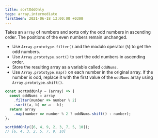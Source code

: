 ```yaml
---
title: sortOddOnly
tags: array,intermediate
firstSeen: 2021-06-18 13:00:00 +0300
---
```


Takes an `array` of numbers and sorts only the odd numbers in ascending order. The positions of the even numbers remain unchanged. 

- Use `Array.prototype.filter()` and the modulo operator (`%`) to get the odd numbers.
- Use `Array.prototype.sort()` to sort the odd numbers in ascending order.
- Store the resulting array as a variable called `oddNums`.
- Use `Array.prototype.map()` on each number in the original array. If the number is odd, replace it with the first value of the `oddNums` array using `Array.prototype.shift()`.

```js
const sortOddOnly = (array) => {
  const oddNums = array
    .filter(number => number % 2)
    .sort((a, b) => a - b);
  return array
    .map(number => number % 2 ? oddNums.shift() : number);
};
```

```js
sortOddOnly([6, 4, 9, 2, 3, 7, 5, 10]); 
// [6, 4, 3, 2, 5, 7, 9, 10] 
```

